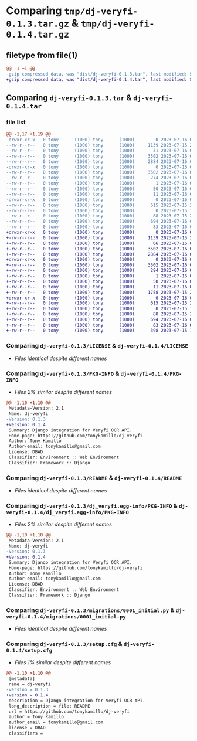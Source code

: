 # Comparing `tmp/dj-veryfi-0.1.3.tar.gz` & `tmp/dj-veryfi-0.1.4.tar.gz`

## filetype from file(1)

```diff
@@ -1 +1 @@
-gzip compressed data, was "dist/dj-veryfi-0.1.3.tar", last modified: Sun Jul 16 00:10:14 2023, max compression
+gzip compressed data, was "dist/dj-veryfi-0.1.4.tar", last modified: Sun Jul 16 00:30:48 2023, max compression
```

## Comparing `dj-veryfi-0.1.3.tar` & `dj-veryfi-0.1.4.tar`

### file list

```diff
@@ -1,17 +1,19 @@
-drwxr-xr-x   0 tony      (1000) tony      (1000)        0 2023-07-16 00:10:14.000000 dj-veryfi-0.1.3/
--rw-r--r--   0 tony      (1000) tony      (1000)     1139 2023-07-15 23:02:53.000000 dj-veryfi-0.1.3/LICENSE
--rw-r--r--   0 tony      (1000) tony      (1000)       31 2023-07-16 00:09:24.000000 dj-veryfi-0.1.3/MANIFEST.in
--rw-r--r--   0 tony      (1000) tony      (1000)     3502 2023-07-16 00:10:14.000000 dj-veryfi-0.1.3/PKG-INFO
--rw-r--r--   0 tony      (1000) tony      (1000)     2884 2023-07-16 00:08:30.000000 dj-veryfi-0.1.3/README
-drwxr-xr-x   0 tony      (1000) tony      (1000)        0 2023-07-16 00:10:14.000000 dj-veryfi-0.1.3/dj_veryfi.egg-info/
--rw-r--r--   0 tony      (1000) tony      (1000)     3502 2023-07-16 00:10:14.000000 dj-veryfi-0.1.3/dj_veryfi.egg-info/PKG-INFO
--rw-r--r--   0 tony      (1000) tony      (1000)      274 2023-07-16 00:10:14.000000 dj-veryfi-0.1.3/dj_veryfi.egg-info/SOURCES.txt
--rw-r--r--   0 tony      (1000) tony      (1000)        1 2023-07-16 00:10:14.000000 dj-veryfi-0.1.3/dj_veryfi.egg-info/dependency_links.txt
--rw-r--r--   0 tony      (1000) tony      (1000)       50 2023-07-16 00:10:14.000000 dj-veryfi-0.1.3/dj_veryfi.egg-info/requires.txt
--rw-r--r--   0 tony      (1000) tony      (1000)       11 2023-07-16 00:10:14.000000 dj-veryfi-0.1.3/dj_veryfi.egg-info/top_level.txt
-drwxr-xr-x   0 tony      (1000) tony      (1000)        0 2023-07-16 00:10:14.000000 dj-veryfi-0.1.3/migrations/
--rw-r--r--   0 tony      (1000) tony      (1000)      615 2023-07-15 22:04:41.000000 dj-veryfi-0.1.3/migrations/0001_initial.py
--rw-r--r--   0 tony      (1000) tony      (1000)        0 2023-07-15 18:29:43.000000 dj-veryfi-0.1.3/migrations/__init__.py
--rw-r--r--   0 tony      (1000) tony      (1000)       88 2023-07-15 23:03:01.000000 dj-veryfi-0.1.3/pyproject.toml
--rw-r--r--   0 tony      (1000) tony      (1000)      694 2023-07-16 00:10:14.000000 dj-veryfi-0.1.3/setup.cfg
--rw-r--r--   0 tony      (1000) tony      (1000)       83 2023-07-16 00:10:10.000000 dj-veryfi-0.1.3/setup.py
+drwxr-xr-x   0 tony      (1000) tony      (1000)        0 2023-07-16 00:30:48.000000 dj-veryfi-0.1.4/
+-rw-r--r--   0 tony      (1000) tony      (1000)     1139 2023-07-15 23:02:53.000000 dj-veryfi-0.1.4/LICENSE
+-rw-r--r--   0 tony      (1000) tony      (1000)       66 2023-07-16 00:30:32.000000 dj-veryfi-0.1.4/MANIFEST.in
+-rw-r--r--   0 tony      (1000) tony      (1000)     3502 2023-07-16 00:30:48.000000 dj-veryfi-0.1.4/PKG-INFO
+-rw-r--r--   0 tony      (1000) tony      (1000)     2884 2023-07-16 00:08:30.000000 dj-veryfi-0.1.4/README
+drwxr-xr-x   0 tony      (1000) tony      (1000)        0 2023-07-16 00:30:48.000000 dj-veryfi-0.1.4/dj_veryfi.egg-info/
+-rw-r--r--   0 tony      (1000) tony      (1000)     3502 2023-07-16 00:30:48.000000 dj-veryfi-0.1.4/dj_veryfi.egg-info/PKG-INFO
+-rw-r--r--   0 tony      (1000) tony      (1000)      294 2023-07-16 00:30:48.000000 dj-veryfi-0.1.4/dj_veryfi.egg-info/SOURCES.txt
+-rw-r--r--   0 tony      (1000) tony      (1000)        1 2023-07-16 00:30:48.000000 dj-veryfi-0.1.4/dj_veryfi.egg-info/dependency_links.txt
+-rw-r--r--   0 tony      (1000) tony      (1000)       50 2023-07-16 00:30:48.000000 dj-veryfi-0.1.4/dj_veryfi.egg-info/requires.txt
+-rw-r--r--   0 tony      (1000) tony      (1000)       11 2023-07-16 00:30:48.000000 dj-veryfi-0.1.4/dj_veryfi.egg-info/top_level.txt
+-rw-r--r--   0 tony      (1000) tony      (1000)     1758 2023-07-15 22:01:27.000000 dj-veryfi-0.1.4/fields.py
+drwxr-xr-x   0 tony      (1000) tony      (1000)        0 2023-07-16 00:30:48.000000 dj-veryfi-0.1.4/migrations/
+-rw-r--r--   0 tony      (1000) tony      (1000)      615 2023-07-15 22:04:41.000000 dj-veryfi-0.1.4/migrations/0001_initial.py
+-rw-r--r--   0 tony      (1000) tony      (1000)        0 2023-07-15 18:29:43.000000 dj-veryfi-0.1.4/migrations/__init__.py
+-rw-r--r--   0 tony      (1000) tony      (1000)       88 2023-07-15 23:03:01.000000 dj-veryfi-0.1.4/pyproject.toml
+-rw-r--r--   0 tony      (1000) tony      (1000)      694 2023-07-16 00:30:48.000000 dj-veryfi-0.1.4/setup.cfg
+-rw-r--r--   0 tony      (1000) tony      (1000)       83 2023-07-16 00:10:10.000000 dj-veryfi-0.1.4/setup.py
+-rw-r--r--   0 tony      (1000) tony      (1000)      398 2023-07-15 18:33:52.000000 dj-veryfi-0.1.4/veryfi.py
```

### Comparing `dj-veryfi-0.1.3/LICENSE` & `dj-veryfi-0.1.4/LICENSE`

 * *Files identical despite different names*

### Comparing `dj-veryfi-0.1.3/PKG-INFO` & `dj-veryfi-0.1.4/PKG-INFO`

 * *Files 2% similar despite different names*

```diff
@@ -1,10 +1,10 @@
 Metadata-Version: 2.1
 Name: dj-veryfi
-Version: 0.1.3
+Version: 0.1.4
 Summary: Django integration for Veryfi OCR API.
 Home-page: https://github.com/tonykamillo/dj-veryfi
 Author: Tony Kamillo
 Author-email: tonykamillo@gmail.com
 License: DBAD
 Classifier: Environment :: Web Environment
 Classifier: Framework :: Django
```

### Comparing `dj-veryfi-0.1.3/README` & `dj-veryfi-0.1.4/README`

 * *Files identical despite different names*

### Comparing `dj-veryfi-0.1.3/dj_veryfi.egg-info/PKG-INFO` & `dj-veryfi-0.1.4/dj_veryfi.egg-info/PKG-INFO`

 * *Files 2% similar despite different names*

```diff
@@ -1,10 +1,10 @@
 Metadata-Version: 2.1
 Name: dj-veryfi
-Version: 0.1.3
+Version: 0.1.4
 Summary: Django integration for Veryfi OCR API.
 Home-page: https://github.com/tonykamillo/dj-veryfi
 Author: Tony Kamillo
 Author-email: tonykamillo@gmail.com
 License: DBAD
 Classifier: Environment :: Web Environment
 Classifier: Framework :: Django
```

### Comparing `dj-veryfi-0.1.3/migrations/0001_initial.py` & `dj-veryfi-0.1.4/migrations/0001_initial.py`

 * *Files identical despite different names*

### Comparing `dj-veryfi-0.1.3/setup.cfg` & `dj-veryfi-0.1.4/setup.cfg`

 * *Files 1% similar despite different names*

```diff
@@ -1,10 +1,10 @@
 [metadata]
 name = dj-veryfi
-version = 0.1.3
+version = 0.1.4
 description = Django integration for Veryfi OCR API.
 long_description = file: README
 url = https://github.com/tonykamillo/dj-veryfi
 author = Tony Kamillo
 author_email = tonykamillo@gmail.com
 license = DBAD
 classifiers =
```

